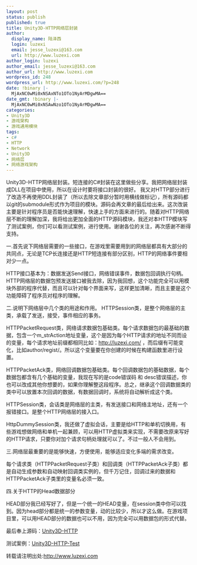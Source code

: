 ```yaml
---
layout: post
status: publish
published: true
title: Unity3D-HTTP网络层封装
author:
  display_name: 陆泽西
  login: luzexi
  email: jesse_luzexi@163.com
  url: http://www.luzexi.com
author_login: luzexi
author_email: jesse_luzexi@163.com
author_url: http://www.luzexi.com
wordpress_id: 248
wordpress_url: http://www.luzexi.com/?p=248
date: !binary |-
  MjAxNC0wMi0xNSAxNTo1OTo1NyArMDgwMA==
date_gmt: !binary |-
  MjAxNC0wMi0xNSAwNzo1OTo1NyArMDgwMA==
categories:
- Unity3D
- 游戏架构
- 游戏通用模块
tags:
- c#
- HTTP
- Network
- Unity3D
- 网络层
- 网络游戏架构
---
```

Unity3D-HTTP网络层封装。短连接的C#封装在这里做些分享。我把网络层封装成DLL在项目中使用，所以在设计时要将接口封装的很好。 我又对HTTP部分进行了改造不再使用DDL封装了（所以去除文章部分暂时用横线做标记），所有源码都以git的submodule形式作为项目的模块。源码会再文章的最后给出来。这次改装主要是针对程序员是否能快速理解，快速上手的方面来进行的。随着对HTTP网络层不断的理解加深，我将给出更加全面的HTTP源码模块，我还对本HTTP模块写了测试案例，你们可以看测试案例，进行使用。谢谢各位的关注，再次感谢不断得支持。

一.首先说下网络层需要的一些接口，在游戏里需要用到的网络层都具有大部分的共同点，无论是TCP长连接还是HTTP短连接有部分区别，HTTP的网络事件要相对少一点。

HTTP接口基本为：数据发送Send接口，网络错误事件，数据包回调执行句柄。HTTP网络层的数据包预发送接口被我去除，因为我回想，这个功能完全可以用模块外部的程序代替，而且可以针对每个界面来写，这样更加清晰，而且主要是这个功能障碍了程序员对程序的理解。

二.说明下网络层中几个类的用途和作用。 HTTPSession类，是整个网络层的主类，承载了发送，接受，事件相应的事务。

HTTPPacketRequest类，网络请求数据包基础类。每个请求数据包的最基础的数据，包含一个m_strAction地址变量，这个是因为每个HTTP请求的地址不同而设的变量，每个请求地址前缀都相同比如：http://luzexi.com/ ，而后缀有可能变化，比如author/regist/。所以这个变量要在你创建的时候在构建函数里进行设置。

HTTPPacketAck类，网络回调数据包基础类。每个回调数据包的基础数据，每个数据包都含有几个基础的变量，我现在写的是code错误码 和 desc错误描述，你也可以改成其他你想要的，如果你理解整这段程序。总之，继承这个回调数据类的类中可以放置本次回调的数据，有数据回调时，系统将自动解析成这个类。

HTTPSession类，会话类是网络层的主类，有发送接口和网络主地址，还有一个报错接口。是整个HTTP网络层的接入口。

HttpDummySession类，我还做了虚拟会话，主要是给HTTP和单机切换用，有些游戏想做网络和单机一起兼顾，可以用HTTP虚拟类来实现，不需要改原来写好的HTTP请求，只要你对加个请求句柄处理就可以了。不过一般人不会用到。

三.网络层最重要的是能够快速，方便使用，能够适应变化多端的需求改变。

每个请求类（HTTPPacketRequest子类）和回调类（HTTPPacketAck子类）都是自动生成参数和自动映射回调类实例的，但千万记住，回调过来的数据和HTTPPacketAck子类里的变量名必须一致。

四.关于HTTP的Head数据部分

HEAD部分我已经写好了，但是一个统一的HEAD变量，在session类中你可以找到。因为head部分都是统一的参数变量，动的比较少，所以才这么做。在游戏项目里，可以用HEAD部分的数据也可以不用，因为完全可以用数据包的形式代替。

最后奉上源码：[Unity3D-HTTP](https://github.com/luzexi/Unity3DNetwork-http)

测试案例：[Unity3D-HTTP-Test](https://github.com/luzexi/Unity3DNetwork-http-Test)

转载请注明出处:http://www.luzexi.com
